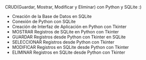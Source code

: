 CRUD(Guardar, Mostrar, Modificar y Eliminar) con Python y SQLite :)

- Creación de la Base de Datos en SQLite
- Conexión de Python con SQLite
- Creación de Interfaz de Aplicación en Python con Tkinter
- MOSTRAR Registros de SQLite en Python con Tkinter
- GUARDAR Registros desde Python con Tkinter en SQLite 
- SELECCIONAR Registros desde Python con Tkinter 
- MODIFICAR Registros en SQLite desde Python con Tkinter 
- ELIMINAR Registros en SQLite desde Python con Tkinter 

